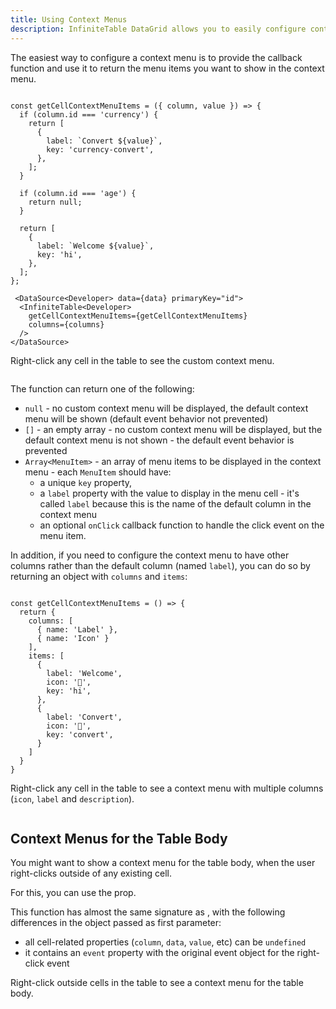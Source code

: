 ```yaml
---
title: Using Context Menus
description: InfiniteTable DataGrid allows you to easily configure context menus for any row and cell in the table and for the whole table body.
---
```


The easiest way to configure a context menu is to provide the <PropLink name="getCellContextMenuItems" /> callback function and use it to return the menu items you want to show in the context menu.


```tsx

const getCellContextMenuItems = ({ column, value }) => {
  if (column.id === 'currency') {
    return [
      {
        label: `Convert ${value}`,
        key: 'currency-convert',
      },
    ];
  }

  if (column.id === 'age') {
    return null;
  }

  return [
    {
      label: `Welcome ${value}`,
      key: 'hi',
    },
  ];
};

 <DataSource<Developer> data={data} primaryKey="id">
  <InfiniteTable<Developer>
    getCellContextMenuItems={getCellContextMenuItems}
    columns={columns}
  />
</DataSource>
```



<Sandpack title="Using context menus">

<Description>

Right-click any cell in the table to see the custom context menu.

</Description>


```ts file=basic-cells-context-menu-example.page.tsx
```

</Sandpack>

<Note>

The <PropLink name="getCellContextMenuItems" /> function can return one of the following:

 * `null` - no custom context menu will be displayed, the default context menu will be shown (default event behavior not prevented)
 * `[]` - an empty array - no custom context menu will be displayed, but the default context menu is not shown - the default event behavior is prevented
 * `Array<MenuItem>` - an array of menu items to be displayed in the context menu - each `MenuItem` should have:
   * a unique `key` property,
   * a `label` property with the value to display in the menu cell - it's called `label` because this is the name of the default column in the context menu
   * an optional `onClick` callback function to handle the click event on the menu item.

In addition, if you need to configure the context menu to have other columns rather than the default column (named `label`), you can do so by returning an object with `columns` and `items`:

```tsx

const getCellContextMenuItems = () => {
  return {
    columns: [
      { name: 'Label' },
      { name: 'Icon' }
    ],
    items: [
      {
        label: 'Welcome',
        icon: '👋',
        key: 'hi',
      },
      {
        label: 'Convert',
        icon: '🔁',
        key: 'convert',
      }
    ]
  }
}
```


<Sandpack title="Customising columns in the context menu">

<Description>

Right-click any cell in the table to see a context menu with multiple columns (`icon`, `label` and `description`).

</Description>


```ts file=custom-columns-context-menu-example.page.tsx
```

</Sandpack>
</Note>

## Context Menus for the Table Body

You might want to show a context menu for the table body, when the user right-clicks outside of any existing cell.

For this, you can use the <PropLink name="getContextMenuItems" /> prop.

This function has almost the same signature as <PropLink name="getCellContextMenuItems" />, with the following differences in the object passed as first parameter:

 * all cell-related properties (`column`, `data`, `value`, etc) can be `undefined`
 * it contains an `event` property with the original event object for the right-click event


<Sandpack title="Context menu for outside cells">

<Description>

Right-click outside cells in the table to see a context menu for the table body.

</Description>


```ts file=table-context-menu-example.page.tsx
```

</Sandpack>